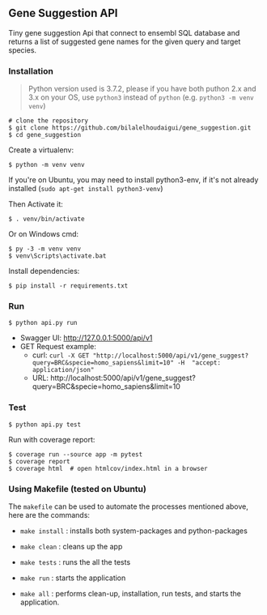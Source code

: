 ## Gene Suggestion API

Tiny gene suggestion Api that connect to ensembl SQL database and returns a list of suggested gene names for the given query and target species.

### Installation

> Python version used is 3.7.2, please if you have both puthon 2.x and 3.x on your OS, use `python3` instead of `python` (e.g. `python3 -m venv venv`)

    # clone the repository
    $ git clone https://github.com/bilalelhoudaigui/gene_suggestion.git
    $ cd gene_suggestion

Create a virtualenv:

    $ python -m venv venv

If you're on Ubuntu, you may need to install python3-env, if it's not already installed (`sudo apt-get install python3-venv`)

Then Activate it:

    $ . venv/bin/activate

Or on Windows cmd:

    $ py -3 -m venv venv
    $ venv\Scripts\activate.bat

Install dependencies:

    $ pip install -r requirements.txt


### Run

    $ python api.py run

* Swagger UI: http://127.0.0.1:5000/api/v1
* GET Request example:
    * curl: `curl -X GET "http://localhost:5000/api/v1/gene_suggest?query=BRC&specie=homo_sapiens&limit=10" -H  "accept: application/json"` 
    * URL: http://localhost:5000/api/v1/gene_suggest?query=BRC&specie=homo_sapiens&limit=10

### Test

    $ python api.py test

Run with coverage report:

    $ coverage run --source app -m pytest
    $ coverage report
    $ coverage html  # open htmlcov/index.html in a browser

### Using Makefile (tested on Ubuntu)

The `makefile` can be used to automate the processes mentioned above, here are the commands:

* `make install` : installs both system-packages and python-packages

* `make clean` : cleans up the app

* `make tests` : runs the all the tests

* `make run` : starts the application

* `make all` : performs clean-up, installation, run tests, and starts the application.
